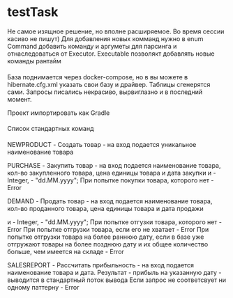 # testTask
Не самое изящное решение, но вполне расширяемое. Во время сессии касиво не пишут) Для добавления новых комманд нужно в enum Command добавить команду и аргуметы для парсинга и отнаследоваться от Executor. Executable позволякт добавлять новые команды рантайм

####   
База поднимается через docker-compose, но в вы можете в hibernate.cfg.xml указать свои базу и драйвер. Таблицы сгенерятся сами. Запросы писались некрасиво, вырвиглазно и в последний момент.

Проект импортировать как Gradle
####   
Список стандартных команд
####   
NEWPRODUCT - Создать товар - на вход подается уникальное наименование товара

PURCHASE - Закупить товар - на вход подается наименование товара, кол-во закупленного товара, цена единицы товара и дата закупки и - Integer, - "dd.MM.yyyy"; При попытке покупки товара, которого нет - Error

DEMAND - Продать товар - на вход подается наименование товара, кол-во проданного товара, цена единицы товара и дата продажи

и - Integer, - "dd.MM.yyyy"; При попытке отгузки товара, которого нет - Error При попытке отгрузки товара, если его не хватает - Error При попытке отгрузки товара на более раннюю дату, если в базе уже отгружают товары на более позднюю дату и их общее количество больше, чем имеется на складе - Error

SALESREPORT - Рассчитать прибыльность - на вход подается наименование товара и дата. Результат - прибыль на указанную дату - выводится в стандартный поток вывода
Eсли запрос не соответсвует ни одному паттерну - Error
